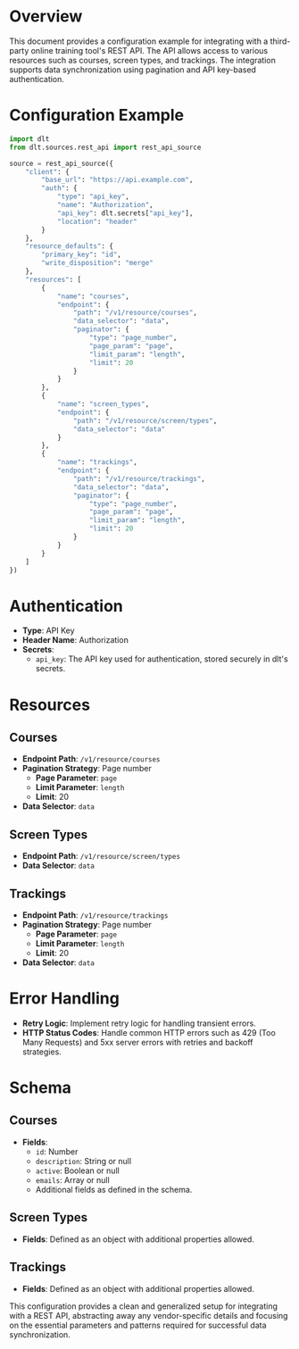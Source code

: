 # Overview

This document provides a configuration example for integrating with a third-party online training tool's REST API. The API allows access to various resources such as courses, screen types, and trackings. The integration supports data synchronization using pagination and API key-based authentication.

# Configuration Example

```python
import dlt
from dlt.sources.rest_api import rest_api_source

source = rest_api_source({
    "client": {
        "base_url": "https://api.example.com",
        "auth": {
            "type": "api_key",
            "name": "Authorization",
            "api_key": dlt.secrets["api_key"],
            "location": "header"
        }
    },
    "resource_defaults": {
        "primary_key": "id",
        "write_disposition": "merge"
    },
    "resources": [
        {
            "name": "courses",
            "endpoint": {
                "path": "/v1/resource/courses",
                "data_selector": "data",
                "paginator": {
                    "type": "page_number",
                    "page_param": "page",
                    "limit_param": "length",
                    "limit": 20
                }
            }
        },
        {
            "name": "screen_types",
            "endpoint": {
                "path": "/v1/resource/screen/types",
                "data_selector": "data"
            }
        },
        {
            "name": "trackings",
            "endpoint": {
                "path": "/v1/resource/trackings",
                "data_selector": "data",
                "paginator": {
                    "type": "page_number",
                    "page_param": "page",
                    "limit_param": "length",
                    "limit": 20
                }
            }
        }
    ]
})
```

# Authentication

- **Type**: API Key
- **Header Name**: Authorization
- **Secrets**: 
  - `api_key`: The API key used for authentication, stored securely in dlt's secrets.

# Resources

## Courses
- **Endpoint Path**: `/v1/resource/courses`
- **Pagination Strategy**: Page number
  - **Page Parameter**: `page`
  - **Limit Parameter**: `length`
  - **Limit**: 20
- **Data Selector**: `data`

## Screen Types
- **Endpoint Path**: `/v1/resource/screen/types`
- **Data Selector**: `data`

## Trackings
- **Endpoint Path**: `/v1/resource/trackings`
- **Pagination Strategy**: Page number
  - **Page Parameter**: `page`
  - **Limit Parameter**: `length`
  - **Limit**: 20
- **Data Selector**: `data`

# Error Handling

- **Retry Logic**: Implement retry logic for handling transient errors.
- **HTTP Status Codes**: Handle common HTTP errors such as 429 (Too Many Requests) and 5xx server errors with retries and backoff strategies.

# Schema

## Courses
- **Fields**:
  - `id`: Number
  - `description`: String or null
  - `active`: Boolean or null
  - `emails`: Array or null
  - Additional fields as defined in the schema.

## Screen Types
- **Fields**: Defined as an object with additional properties allowed.

## Trackings
- **Fields**: Defined as an object with additional properties allowed.

This configuration provides a clean and generalized setup for integrating with a REST API, abstracting away any vendor-specific details and focusing on the essential parameters and patterns required for successful data synchronization.